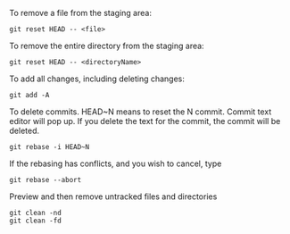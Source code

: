To remove a file from the staging area:

    git reset HEAD -- <file>

To remove the entire directory from the staging area:

    git reset HEAD -- <directoryName>
    
To add all changes, including deleting changes:
    
    git add -A

To delete commits. HEAD~N means to reset the N commit. Commit text editor will pop up. If you delete the text for the commit, the commit will be deleted.
    
    git rebase -i HEAD~N
    
If the rebasing has conflicts, and you wish to cancel, type

    git rebase --abort
    
Preview and then remove untracked files and directories

    git clean -nd
    git clean -fd
